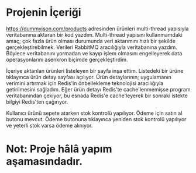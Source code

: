 # Projenin İçeriği
https://dummyjson.com/products adresinden ürünleri multi-thread yapısıyla veritabanına aktaran bir kod yazdım. Multi-thread yapısını kullanmamdaki amaç; çok fazla ürün olması durumunda veri aktarımını hızlı bir şekilde gerçekleştirebilmek. Verileri RabbitMQ aracılığıyla veritabanına yazdım. Böylece veritabanını yormadan ve kayıp işlem olmasını engelleyerek data operasyonlarını asenkron biçimde gerçekleştirdim.

İçeriye aktarılan ürünleri listeleyen bir sayfa inşa ettim. Listedeki bir ürüne tıklayınca ürün detay sayfası açılıyor. Ürün detaylarının; uygulamanın verimini artırmak için Redis'in önbellekleme teknolojisi aracılığıyla getirilmesini sağladım. Eğer ürün detayı Redis'te cache'lenmemişse program veritabanından çekiyor, bu esnada Redis'e cache'leyerek bir  sonraki istekte bilgiyi Redis'ten çağırıyor.

Kullanıcı ürünü sepete atarken stok kontrolü yapılıyor. Ödeme için satın al butonu mevcut. Ödeme butonuna tıklayınca yeniden stok kontrolü yapılıyor ve yeterli stok varsa ödeme alınıyor.

# Not: Proje hâlâ yapım aşamasındadır.